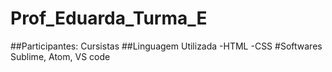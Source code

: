 # Prof_Eduarda_Turma_E
##Participantes:
Cursistas
##Linguagem Utilizada
-HTML
-CSS
#Softwares
Sublime, Atom, VS code
